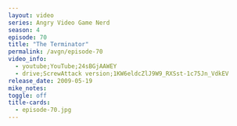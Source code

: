```yaml
---
layout: video
series: Angry Video Game Nerd
season: 4
episode: 70
title: "The Terminator"
permalink: /avgn/episode-70
video_info:
  - youtube;YouTube;24sBGjAAWEY
  - drive;ScrewAttack version;1KW6eldcZlJ9W9_RXSst-1c75Jn_VdkEV
release_date: 2009-05-19
mike_notes:
toggle: off
title-cards:
  - episode-70.jpg
---
```

